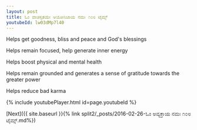 ```yaml
---
layout: post
title: ಓಂ ವಾಚಸ್ಪತಯೇ ಅಯೋನಿಜಾಯ ನಮಃ ೧೦೮ ಟೈಮ್ಸ್
youtubeId: lw03dMp7l40
---
```

 
 
Helps get goodness, bliss and peace and God's blessings
 
Helps remain focused, help generate inner energy 
 
Helps boost physical and mental health 
 
Helps remain grounded and generates a sense of gratitude towards the greater power 
 
Helps reduce bad karma
 
 
 
 


{% include youtubePlayer.html id=page.youtubeId %}
 
[Next]({{ site.baseurl }}{% link  split2/_posts/2016-02-26-ಓಂ ಅವ್ಯಕ್ತಾಯ ನಮಃ ೧೦೮ ಟೈಮ್ಸ್.md%})
 
